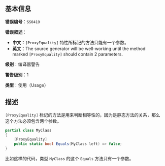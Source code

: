 ## 基本信息

**错误编号**：`SS0410`

**错误叙述**：

* **中文**：`[ProxyEquality]` 特性所标记的方法只能有一个参数。
* **英文**：The source generator will be well-working until the method marked `[ProxyEquality]` should contain 2 parameters.

**级别**：编译器警告

**警告级别**：1

**类型**：使用（Usage）

## 描述

`[ProxyEquality]` 标记的方法是用来判断相等性的，因为是静态方法的关系，那么这个方法必须包含两个参数。

```csharp
partial class MyClass
{
    [ProxyEquality]
    public static bool Equals(MyClass left) => false;
}
```

比如这样的代码，类型 `MyClass` 的这个 `Equals` 方法只有一个参数。
